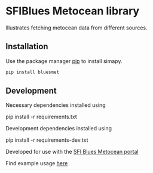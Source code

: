 # SFIBlues Metocean library

Illustrates fetching metocean data from different sources. 

## Installation

Use the package manager [pip](https://pip.pypa.io/en/stable/) to install simapy.

```bash
pip install bluesmet
```

## Development

Necessary dependencies installed using

pip install -r requirements.txt

Development dependencies installed using

pip install -r requirements-dev.txt

Developed for use with the  [SFI Blues Metocean portal](https://sfiblues-portal.azurewebsites.net/met)

Find example usage [here](https://github.com/SINTEF/blues-metocean-lib-examples)
